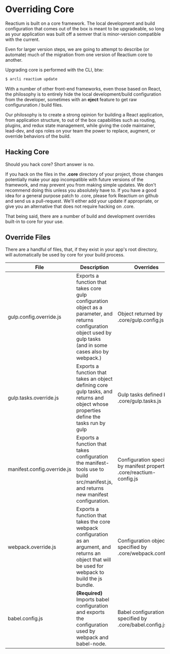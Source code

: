 # Overriding Core

Reactium is built on a core framework. The local development and build configuration
that comes out of the box is meant to be upgradeable, so long as your application was
built off a semver that is minor-version compatible with the current.

Even for larger version steps, we are going to attempt to describe (or automate) much
of the migration from one version of Reactium core to another.

Upgrading core is performed with the CLI, btw:

```sh
$ arcli reactium update
```

With a number of other front-end frameworks, even those based on React, the philosophy is to entirely hide the local development/build configuration from the developer, sometimes with an **eject** feature to get raw configururation / build files.

Our philosophy is to create a strong opinion for building a React application, from application structure, to out of the box capabilities such as routing, plugins, and redux state management, while giving the code maintainer, lead-dev, and ops roles on your team the power to replace, augment, or override behaviors of the build.

## Hacking Core

Should you hack core? Short answer is no.

If you hack on the files in the **.core** directory of your project, those changes potentially make your app incompatible with future versions of the framework, and may prevent you from making simple updates. We don't recommend doing this unless you absolutely have to. If you have a good idea for a general purpose patch to .core, please fork Reactium on github and send us a pull-request. We'll either add your update if appropriate, or give you an alternative that does not require hacking on .core.

That being said, there are a number of build and development overrides built-in to core for your use.

## Override Files

There are a handful of files, that, if they exist in your app's root directory, will automatically be used by core for your build process.

| File                        | Description                                                                                                                                                           | Overrides                                                                |
| --------------------------- | --------------------------------------------------------------------------------------------------------------------------------------------------------------------- | ------------------------------------------------------------------------ |
| gulp.config.override.js     | Exports a function that takes core gulp configuration object as a parameter, and returns configuration object used by gulp tasks (and in some cases also by webpack.) | Object returned by .core/gulp.config.js                                  |
| gulp.tasks.override.js      | Exports a function that takes an object defining core gulp tasks, and returns and object whose properties define the tasks run by gulp                                | Gulp tasks defined by .core/gulp.tasks.js                                |
| manifest.config.override.js | Exports a function that takes configuration the manifest-tools use to build src/manifest.js, and returns new manifest configuration.                                  | Configuration specified by manifest property of .core/reactium-config.js |
| webpack.override.js         | Exports a function that takes the core webpack configuration as an argument, and returns an object that will be used for webpack to build the js bundle.              | Configuration object specified by .core/webpack.config.js                |
| babel.config.js             | **(Required)** Imports babel configuration and exports the configuration used by webpack and babel-node.                                                              | Babel configuration specified by .core/babel.config.js                   |
